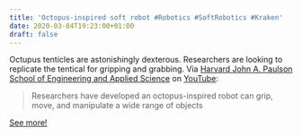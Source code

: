 ```yaml
---
title: 'Octopus-inspired soft robot #Robotics #SoftRobotics #Kraken'
date: 2020-03-04T19:23:00+01:00
draft: false
---
```


Octupus tenticles are astonishingly dexterous. Researchers are looking to replicate the tentical for gripping and grabbing. Via [Harvard John A. Paulson School of Engineering and Applied Science](https://www.youtube.com/channel/UCeOqa_ZbKo88RmL5z8Oz5Ww) on [YouTube](https://youtu.be/8IXncY4L_nc):

> Researchers have developed an octopus-inspired robot can grip, move, and manipulate a wide range of objects

[See more!](https://youtu.be/8IXncY4L_nc)
